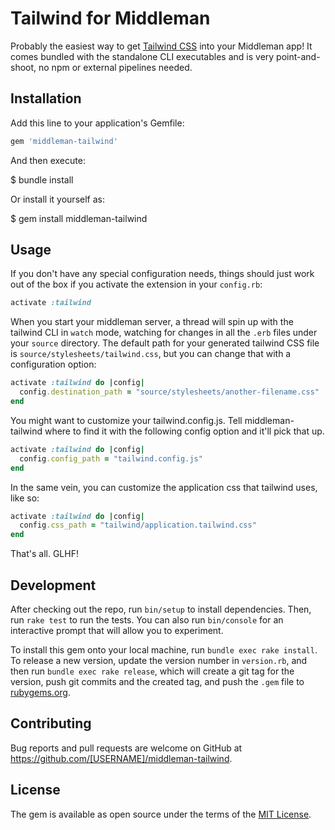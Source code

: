 # Tailwind for Middleman

Probably the easiest way to get [Tailwind CSS](https://tailwindcss.com/) into your Middleman app! It comes bundled with the standalone CLI executables and is very point-and-shoot, no npm or external pipelines needed.

## Installation

Add this line to your application's Gemfile:

```ruby
gem 'middleman-tailwind'
```

And then execute:

$ bundle install

Or install it yourself as:

$ gem install middleman-tailwind

## Usage

If you don't have any special configuration needs, things should just work out of the box if you activate the extension in your `config.rb`:

```ruby
activate :tailwind
```

When you start your middleman server, a thread will spin up with the tailwind CLI in `watch` mode, watching for changes in all the `.erb` files under your `source` directory. The default path for your generated tailwind CSS file is `source/stylesheets/tailwind.css`, but you can change that with a configuration option:

```ruby
activate :tailwind do |config|
  config.destination_path = "source/stylesheets/another-filename.css"
end
```

You might want to customize your tailwind.config.js. Tell middleman-tailwind where to find it with the following config option and it'll pick that up.

```ruby
activate :tailwind do |config|
  config.config_path = "tailwind.config.js"
end
```

In the same vein, you can customize the application css that tailwind uses, like so:

```ruby
activate :tailwind do |config|
  config.css_path = "tailwind/application.tailwind.css"
end
```

That's all. GLHF!

## Development

After checking out the repo, run `bin/setup` to install dependencies. Then, run `rake test` to run the tests. You can also run `bin/console` for an interactive prompt that will allow you to experiment.

To install this gem onto your local machine, run `bundle exec rake install`. To release a new version, update the version number in `version.rb`, and then run `bundle exec rake release`, which will create a git tag for the version, push git commits and the created tag, and push the `.gem` file to [rubygems.org](https://rubygems.org).

## Contributing

Bug reports and pull requests are welcome on GitHub at https://github.com/[USERNAME]/middleman-tailwind.

## License

The gem is available as open source under the terms of the [MIT License](https://opensource.org/licenses/MIT).
